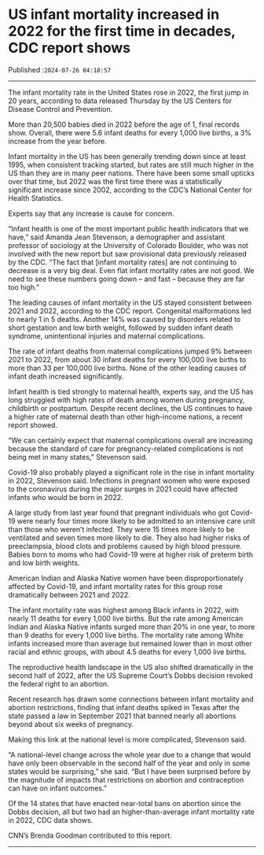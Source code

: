 # US infant mortality increased in 2022 for the first time in decades, CDC report shows

Published :`2024-07-26 04:18:57`

---

The infant mortality rate in the United States rose in 2022, the first jump in 20 years, according to data released Thursday by the US Centers for Disease Control and Prevention.

More than 20,500 babies died in 2022 before the age of 1, final records show. Overall, there were 5.6 infant deaths for every 1,000 live births, a 3% increase from the year before.

Infant mortality in the US has been generally trending down since at least 1995, when consistent tracking started, but rates are still much higher in the US than they are in many peer nations. There have been some small upticks over that time, but 2022 was the first time there was a statistically significant increase since 2002, according to the CDC’s National Center for Health Statistics.

Experts say that any increase is cause for concern.

“Infant health is one of the most important public health indicators that we have,” said Amanda Jean Stevenson, a demographer and assistant professor of sociology at the University of Colorado Boulder, who was not involved with the new report but saw provisional data previously released by the CDC. “The fact that [infant mortality rates] are not continuing to decrease is a very big deal. Even flat infant mortality rates are not good. We need to see these numbers going down – and fast – because they are far too high.”

The leading causes of infant mortality in the US stayed consistent between 2021 and 2022, according to the CDC report. Congenital malformations led to nearly 1 in 5 deaths. Another 14% was caused by disorders related to short gestation and low birth weight, followed by sudden infant death syndrome, unintentional injuries and maternal complications.

The rate of infant deaths from maternal complications jumped 9% between 2021 to 2022, from about 30 infant deaths for every 100,000 live births to more than 33 per 100,000 live births. None of the other leading causes of infant death increased significantly.

Infant health is tied strongly to maternal health, experts say, and the US has long struggled with high rates of death among women during pregnancy, childbirth or postpartum. Despite recent declines, the US continues to have a higher rate of maternal death than other high-income nations, a recent report showed.

“We can certainly expect that maternal complications overall are increasing because the standard of care for pregnancy-related complications is not being met in many states,” Stevenson said.

Covid-19 also probably played a significant role in the rise in infant mortality in 2022, Stevenson said. Infections in pregnant women who were exposed to the coronavirus during the major surges in 2021 could have affected infants who would be born in 2022.

A large study from last year found that pregnant individuals who got Covid-19 were nearly four times more likely to be admitted to an intensive care unit than those who weren’t infected. They were 15 times more likely to be ventilated and seven times more likely to die. They also had higher risks of preeclampsia, blood clots and problems caused by high blood pressure. Babies born to moms who had Covid-19 were at higher risk of preterm birth and low birth weights.

American Indian and Alaska Native women have been disproportionately affected by Covid-19, and infant mortality rates for this group rose dramatically between 2021 and 2022.

The infant mortality rate was highest among Black infants in 2022, with nearly 11 deaths for every 1,000 live births. But the rate among American Indian and Alaska Native infants surged more than 20% in one year, to more than 9 deaths for every 1,000 live births. The mortality rate among White infants increased more than average but remained lower than in most other racial and ethnic groups, with about 4.5 deaths for every 1,000 live births.

The reproductive health landscape in the US also shifted dramatically in the second half of 2022, after the US Supreme Court’s Dobbs decision revoked the federal right to an abortion.

Recent research has drawn some connections between infant mortality and abortion restrictions, finding that infant deaths spiked in Texas after the state passed a law in September 2021 that banned nearly all abortions beyond about six weeks of pregnancy.

Making this link at the national level is more complicated, Stevenson said.

“A national-level change across the whole year due to a change that would have only been observable in the second half of the year and only in some states would be surprising,” she said. “But I have been surprised before by the magnitude of impacts that restrictions on abortion and contraception can have on infant outcomes.”

Of the 14 states that have enacted near-total bans on abortion since the Dobbs decision, all but two had an higher-than-average infant mortality rate in 2022, CDC data shows.

CNN’s Brenda Goodman contributed to this report.

---

